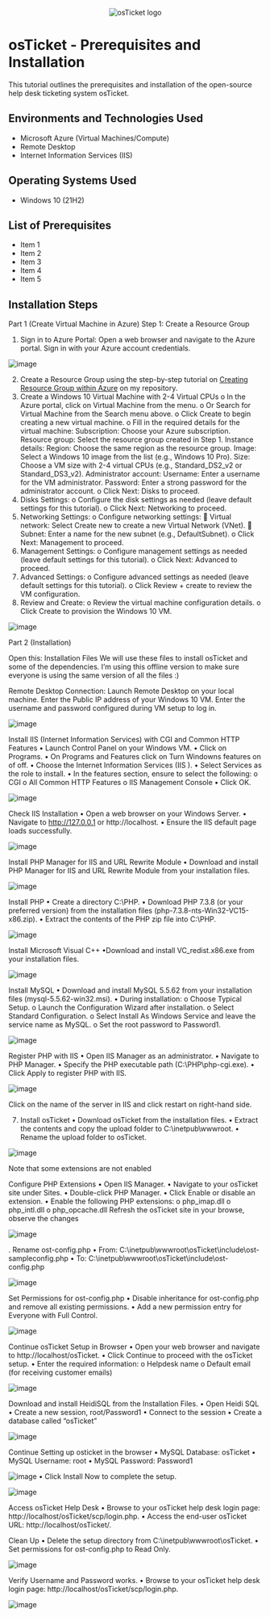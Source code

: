 <p align="center">
<img src="https://i.imgur.com/Clzj7Xs.png" alt="osTicket logo"/>
</p>

<h1>osTicket - Prerequisites and Installation</h1>
This tutorial outlines the prerequisites and installation of the open-source help desk ticketing system osTicket.<br />

<h2>Environments and Technologies Used</h2>

- Microsoft Azure (Virtual Machines/Compute)
- Remote Desktop
- Internet Information Services (IIS)

<h2>Operating Systems Used </h2>

- Windows 10</b> (21H2)

<h2>List of Prerequisites</h2>

- Item 1
- Item 2
- Item 3
- Item 4
- Item 5

<h2>Installation Steps</h2>

Part 1 (Create Virtual Machine in Azure)
Step 1: Create a Resource Group
1.	Sign in to Azure Portal:
  Open a web browser and navigate to the Azure portal.
  Sign in with your Azure account credentials.

![image](https://github.com/John-Duria/osticket-prereqs/assets/168502429/f1111462-6a76-45f8-946a-1b6bd1a07987)

2.	Create a Resource Group using the step-by-step tutorial on [Creating Resource Group within Azure](https://github.com/John-Duria/Azure---Resource-Group) on my repository.
3.	Create a Windows 10 Virtual Machine with 2-4 Virtual CPUs
o	In the Azure portal, click on Virtual Machine from the menu.
o	Or Search for Virtual Machine from the Search menu above.
o	Click Create to begin creating a new virtual machine.
o	Fill in the required details for the virtual machine:
    Subscription: Choose your Azure subscription.
    Resource group: Select the resource group created in Step 1.
    Instance details:
    Region: Choose the same region as the resource group.
    Image: Select a Windows 10 image from the list (e.g., Windows 10 Pro).
    Size: Choose a VM size with 2-4 virtual CPUs (e.g., Standard_DS2_v2 or Standard_DS3_v2).
    Administrator account:
    Username: Enter a username for the VM administrator.
    Password: Enter a strong password for the administrator account.
o	Click Next: Disks to proceed.
2.	Disks Settings:
o	Configure the disk settings as needed (leave default settings for this tutorial).
o	Click Next: Networking to proceed.
3.	Networking Settings:
o	Configure networking settings:
	Virtual network: Select Create new to create a new Virtual Network (VNet).
	Subnet: Enter a name for the new subnet (e.g., DefaultSubnet).
o	Click Next: Management to proceed.
4.	Management Settings:
o	Configure management settings as needed (leave default settings for this tutorial).
o	Click Next: Advanced to proceed.
5.	Advanced Settings:
o	Configure advanced settings as needed (leave default settings for this tutorial).
o	Click Review + create to review the VM configuration.
6.	Review and Create:
o	Review the virtual machine configuration details.
o	Click Create to provision the Windows 10 VM.

![image](https://github.com/John-Duria/osticket-prereqs/assets/168502429/50d476ee-a1db-4dde-a1d8-7322933fbb40)

Part 2 (Installation)

Open this: Installation Files
We will use these files to install osTicket and some of the dependencies. I’m using this offline version to make sure everyone is using the same version of all the files :)

Remote Desktop Connection:
Launch Remote Desktop on your local machine.
Enter the Public IP address of your Windows 10 VM.
Enter the username and password configured during VM setup to log in.

![image](https://github.com/John-Duria/osticket-prereqs/assets/168502429/87c6d8cb-792c-4090-84a5-68fbb4177f75)

Install IIS (Internet Information Services) with CGI and Common HTTP Features
•	Launch Control Panel on your Windows VM.
•	Click on Programs.
•	On Programs and Features click on Turn Windowns features on of off.
•	Choose the Internet Information Services (IIS ).
•	Select Services as the role to install.
•	In the features section, ensure to select the following:
o	CGI
o	All Common HTTP Features
o	IIS Management Console
•	Click OK.

![image](https://github.com/John-Duria/osticket-prereqs/assets/168502429/152f9487-de4a-4568-a0ab-29c746d2b5cb)

Check IIS Installation
•	Open a web browser on your Windows Server.
•	Navigate to http://127.0.0.1 or http://localhost.
•	Ensure the IIS default page loads successfully.

![image](https://github.com/John-Duria/osticket-prereqs/assets/168502429/fd423d6b-fd18-4235-9e63-36db1d777cab)

Install PHP Manager for IIS and URL Rewrite Module
•	Download and install PHP Manager for IIS and URL Rewrite Module from your installation files.

![image](https://github.com/John-Duria/osticket-prereqs/assets/168502429/7d98db84-9476-44b1-8896-845360362b03)

Install PHP
•	Create a directory C:\PHP.
•	Download PHP 7.3.8 (or your preferred version) from the installation files (php-7.3.8-nts-Win32-VC15-x86.zip).
•	Extract the contents of the PHP zip file into C:\PHP.

![image](https://github.com/John-Duria/osticket-prereqs/assets/168502429/87a42dea-2c5e-4013-b06c-445c5d5d2130)

Install Microsoft Visual C++
•Download and install VC_redist.x86.exe from your installation files.

![image](https://github.com/John-Duria/osticket-prereqs/assets/168502429/68b480d1-3cb0-4088-bcdd-e034a49fe61e)

Install MySQL
•	Download and install MySQL 5.5.62 from your installation files (mysql-5.5.62-win32.msi).
•	During installation:
o	Choose Typical Setup.
o	Launch the Configuration Wizard after installation.
o	Select Standard Configuration.
o	Select Install As Windows Service and leave the service name as MySQL.
o	Set the root password to Password1.

![image](https://github.com/John-Duria/osticket-prereqs/assets/168502429/5cdcf660-1caf-4004-91e9-d04805d51af6)

Register PHP with IIS
•	Open IIS Manager as an administrator.
•	Navigate to PHP Manager.
•	Specify the PHP executable path (C:\PHP\php-cgi.exe).
•	Click Apply to register PHP with IIS.

![image](https://github.com/John-Duria/osticket-prereqs/assets/168502429/9c1e2e77-cd4b-4ed6-9693-1a109aab510b)

Click on the name of the server in IIS and click restart on right-hand side.

7. Install osTicket
•	Download osTicket from the installation files.
•	Extract the contents and copy the upload folder to C:\inetpub\wwwroot.
•	Rename the upload folder to osTicket.

![image](https://github.com/John-Duria/osticket-prereqs/assets/168502429/72d3f928-656b-4d80-a98a-0441d3772f79)

Note that some extensions are not enabled

Configure PHP Extensions
•	Open IIS Manager.
•	Navigate to your osTicket site under Sites.
•	Double-click PHP Manager.
•	Click Enable or disable an extension.
•	Enable the following PHP extensions:
o	php_imap.dll
o	php_intl.dll
o	php_opcache.dll
  Refresh the osTicket site in your browse, observe the changes

![image](https://github.com/John-Duria/osticket-prereqs/assets/168502429/96bf33f9-3141-4f1e-a030-567da1d5f9a9)

. Rename ost-config.php
•	From: C:\inetpub\wwwroot\osTicket\include\ost-sampleconfig.php
•	To: C:\inetpub\wwwroot\osTicket\include\ost-config.php

![image](https://github.com/John-Duria/osticket-prereqs/assets/168502429/75e68221-aa94-4aa4-a5bb-91cfa9f096e4)

Set Permissions for ost-config.php
•	Disable inheritance for ost-config.php and remove all existing permissions.
•	Add a new permission entry for Everyone with Full Control.

![image](https://github.com/John-Duria/osticket-prereqs/assets/168502429/47c1a2f0-053e-4adb-a181-3726bf7bb35a)

Continue osTicket Setup in Browser
•	Open your web browser and navigate to http://localhost/osTicket.
•	Click Continue to proceed with the osTicket setup.
•	Enter the required information:
o	Helpdesk name
o	Default email (for receiving customer emails)

![image](https://github.com/John-Duria/osticket-prereqs/assets/168502429/aa0f0167-dae9-4ead-8ff2-cd400cfcb77f)

Download and install HeidiSQL from the Installation Files.
•	Open Heidi SQL
•	Create a new session, root/Password1
•	Connect to the session
•	Create a database called “osTicket”

![image](https://github.com/John-Duria/osticket-prereqs/assets/168502429/29df6a12-1008-46dc-86e6-87b57844d128)

Continue Setting up osticket in the browser
•	MySQL Database: osTicket
•	MySQL Username: root
•	MySQL Password: Password1

![image](https://github.com/John-Duria/osticket-prereqs/assets/168502429/0724adf9-f532-42ce-927f-c4b279762c70)
•	Click Install Now to complete the setup.

![image](https://github.com/John-Duria/osticket-prereqs/assets/168502429/9f404174-39f7-4538-9cfa-ba8602597962)

Access osTicket Help Desk
•	Browse to your osTicket help desk login page: http://localhost/osTicket/scp/login.php.
•	Access the end-user osTicket URL: http://localhost/osTicket/.

Clean Up
•	Delete the setup directory from C:\inetpub\wwwroot\osTicket.
•	Set permissions for ost-config.php to Read Only.

![image](https://github.com/John-Duria/osticket-prereqs/assets/168502429/eb13a73a-4ed3-4cd5-b999-c5abe50a4c6b)

Verify Username and Password works.
•	Browse to your osTicket help desk login page: http://localhost/osTicket/scp/login.php.

![image](https://github.com/John-Duria/osticket-prereqs/assets/168502429/1e71c331-8e68-4053-a302-3b5d389dc257)

